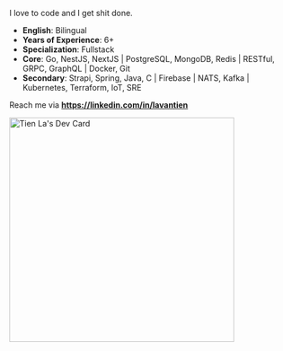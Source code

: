I love to code and I get shit done.

- **English**: Bilingual
- **Years of Experience**: 6+
- **Specialization**: Fullstack
- **Core**: Go, NestJS, NextJS | PostgreSQL, MongoDB, Redis | RESTful, GRPC, GraphQL | Docker, Git
- **Secondary**: Strapi, Spring, Java, C | Firebase | NATS, Kafka | Kubernetes, Terraform, IoT, SRE

Reach me via **https://linkedin.com/in/lavantien**

<a href="https://app.daily.dev/lavantien"><img src="https://api.daily.dev/devcards/7c89396721974852ad506125d128a812.png?r=bhj" width="400" alt="Tien La's Dev Card"/></a>

